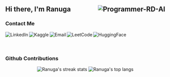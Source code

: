 ## Hi there, I'm Ranuga <img align="right" src="https://komarev.com/ghpvc/?username=Programmer-RD-AI" alt="Programmer-RD-AI" />

### Contact Me

<center>
<a href="https://www.linkedin.com/in/programmer-rd-ai/">
<img align="left" alt="LinkedIn" src="https://img.shields.io/badge/LinkedIn-Connect-0077B5?style=for-the-badge&logo=linkedin&logoColor=white" />
</a>
<a href="https://www.kaggle.com/programmerrdai">
<img align="left" alt="Kaggle" src="https://img.shields.io/badge/Kaggle-Follow-20BEFF?style=for-the-badge&logo=kaggle&logoColor=white" />
</a>
<a href="mailto:go2ranuga@gmail.com">
<img align="left" alt="Email" src="https://img.shields.io/badge/Email-Contact-red?style=for-the-badge&logo=gmail&logoColor=white" />
</a>
<a href="https://leetcode.com/u/Programmer-RD-AI/">
<img align="left" alt="LeetCode" src="https://img.shields.io/badge/LeetCode-Profile-FFA116?style=for-the-badge&logo=leetcode&logoColor=white" />
</a>
<a href="https://huggingface.co/Programmer-RD-AI">
<img align="left" alt="HuggingFace" src="https://img.shields.io/badge/HuggingFace-Profile-FFD21E?style=for-the-badge&logo=huggingface&logoColor=black" />
</a>
</center>
<br> <br>
<br>

### Github Contributions

<p align="center">
  <div align="center">
    <img align="" src="https://github-readme-stats.vercel.app/api?username=Programmer-RD-AI&show_icons=true&include_all_commits=true&theme=dark&hide_border=true" alt="Ranuga's streak stats"/>
    <img align="" src="https://github-readme-stats.vercel.app/api/top-langs/?username=Programmer-RD-AI&layout=compact&theme=dark&hide_border=true" alt="Ranuga's top langs"/>
  </div>
</p>
